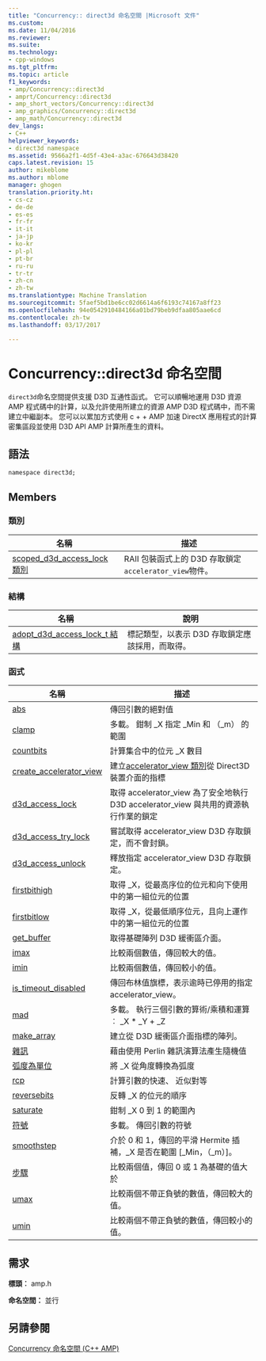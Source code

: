 ```yaml
---
title: "Concurrency:: direct3d 命名空間 |Microsoft 文件"
ms.custom: 
ms.date: 11/04/2016
ms.reviewer: 
ms.suite: 
ms.technology:
- cpp-windows
ms.tgt_pltfrm: 
ms.topic: article
f1_keywords:
- amp/Concurrency::direct3d
- amprt/Concurrency::direct3d
- amp_short_vectors/Concurrency::direct3d
- amp_graphics/Concurrency::direct3d
- amp_math/Concurrency::direct3d
dev_langs:
- C++
helpviewer_keywords:
- direct3d namespace
ms.assetid: 9566a2f1-4d5f-43e4-a3ac-676643d38420
caps.latest.revision: 15
author: mikeblome
ms.author: mblome
manager: ghogen
translation.priority.ht:
- cs-cz
- de-de
- es-es
- fr-fr
- it-it
- ja-jp
- ko-kr
- pl-pl
- pt-br
- ru-ru
- tr-tr
- zh-cn
- zh-tw
ms.translationtype: Machine Translation
ms.sourcegitcommit: 5faef5bd1be6cc02d6614a6f6193c74167a8ff23
ms.openlocfilehash: 94e0542910484166a01bd79beb9dfaa805aae6cd
ms.contentlocale: zh-tw
ms.lasthandoff: 03/17/2017

---
```

# <a name="concurrencydirect3d-namespace"></a>Concurrency::direct3d 命名空間
`direct3d`命名空間提供支援 D3D 互通性函式。 它可以順暢地運用 D3D 資源 AMP 程式碼中的計算，以及允許使用所建立的資源 AMP D3D 程式碼中，而不需建立中繼副本。 您可以以累加方式使用 c + + AMP 加速 DirectX 應用程式的計算密集區段並使用 D3D API AMP 計算所產生的資料。  
  
## <a name="syntax"></a>語法  
  
```  
namespace direct3d;  
```  
  
## <a name="members"></a>Members  
  
### <a name="classes"></a>類別  
  
|名稱|描述|  
|----------|-----------------|  
|[scoped_d3d_access_lock 類別](scoped-d3d-access-lock-class.md)|RAII 包裝函式上的 D3D 存取鎖定`accelerator_view`物件。|  
  
### <a name="structures"></a>結構  
  
|名稱|說明|  
|----------|-----------------|  
|[adopt_d3d_access_lock_t 結構](adopt-d3d-access-lock-t-structure.md)|標記類型，以表示 D3D 存取鎖定應該採用，而取得。|  
  
### <a name="functions"></a>函式  
  
|名稱|描述|  
|----------|-----------------|  
|[abs](concurrency-direct3d-namespace-functions-amp.md#abs)|傳回引數的絕對值|  
|[clamp](concurrency-direct3d-namespace-functions-amp.md#clamp)|多載。 鉗制 _X 指定 _Min 和 （_m） 的範圍|  
|[countbits](concurrency-direct3d-namespace-functions-amp.md#countbits)|計算集合中的位元 _X 數目|  
|[create_accelerator_view](concurrency-direct3d-namespace-functions-amp.md#create_accelerator_view)|建立[accelerator_view 類別](accelerator-view-class.md)從 Direct3D 裝置介面的指標|  
|[d3d_access_lock](concurrency-direct3d-namespace-functions-amp.md#d3d_access_lock)|取得 accelerator_view 為了安全地執行 D3D accelerator_view 與共用的資源執行作業的鎖定|  
|[d3d_access_try_lock](concurrency-direct3d-namespace-functions-amp.md#d3d_access_try_lock)|嘗試取得 accelerator_view D3D 存取鎖定，而不會封鎖。|  
|[d3d_access_unlock](concurrency-direct3d-namespace-functions-amp.md#d3d_access_unlock)|釋放指定 accelerator_view D3D 存取鎖定。|  
|[firstbithigh](concurrency-direct3d-namespace-functions-amp.md#firstbithigh)|取得 _X，從最高序位的位元和向下使用中的第一組位元的位置|  
|[firstbitlow](concurrency-direct3d-namespace-functions-amp.md#firstbitlow)|取得 _X，從最低順序位元，且向上運作中的第一組位元的位置|  
|[get_buffer](concurrency-direct3d-namespace-functions-amp.md#get_buffer)|取得基礎陣列 D3D 緩衝區介面。|  
|[imax](concurrency-direct3d-namespace-functions-amp.md#imax)|比較兩個數值，傳回較大的值。|  
|[imin](concurrency-direct3d-namespace-functions-amp.md#imin)|比較兩個數值，傳回較小的值。|  
|[is_timeout_disabled](concurrency-direct3d-namespace-functions-amp.md#is_timeout_disabled)|傳回布林值旗標，表示逾時已停用的指定 accelerator_view。|  
|[mad](concurrency-direct3d-namespace-functions-amp.md#mad)|多載。 執行三個引數的算術/乘積和運算︰ _X * _Y + _Z|  
|[make_array](concurrency-direct3d-namespace-functions-amp.md#make_array)|建立從 D3D 緩衝區介面指標的陣列。|  
|[雜訊](concurrency-direct3d-namespace-functions-amp.md#noise)|藉由使用 Perlin 雜訊演算法產生隨機值|  
|[弧度為單位](concurrency-direct3d-namespace-functions-amp.md#radians)|將 _X 從角度轉換為弧度|  
|[rcp](concurrency-direct3d-namespace-functions-amp.md#rcp)|計算引數的快速、 近似對等|  
|[reversebits](concurrency-direct3d-namespace-functions-amp.md#reversebits)|反轉 _X 的位元的順序|  
|[saturate](concurrency-direct3d-namespace-functions-amp.md#saturate)|鉗制 _X 0 到 1 的範圍內|  
|[符號](concurrency-direct3d-namespace-functions-amp.md#sign)|多載。 傳回引數的符號|  
|[smoothstep](concurrency-direct3d-namespace-functions-amp.md#smoothstep)|介於 0 和 1，傳回的平滑 Hermite 插補，_X 是否在範圍 [_Min，（_m）]。|  
|[步驟](concurrency-direct3d-namespace-functions-amp.md#step)|比較兩個值，傳回 0 或 1 為基礎的值大於|  
|[umax](concurrency-direct3d-namespace-functions-amp.md#umax)|比較兩個不帶正負號的數值，傳回較大的值。|  
|[umin](concurrency-direct3d-namespace-functions-amp.md#umin)|比較兩個不帶正負號的數值，傳回較小的值。|  

## <a name="requirements"></a>需求  
 **標頭︰** amp.h  
  
 **命名空間：** 並行  
  
## <a name="see-also"></a>另請參閱  
 [Concurrency 命名空間 (C++ AMP)](concurrency-namespace-cpp-amp.md)

